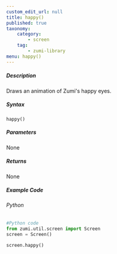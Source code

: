 ```yaml
---
custom_edit_url: null
title: happy()
published: true
taxonomy:
    category:
        - screen
    tag:
        - zumi-library
menu: happy()
---
```


##### Description
Draws an animation of Zumi's happy eyes.

##### Syntax
```happy()```<br />

##### Parameters
None

##### Returns
None

##### Example Code
###### Python
```python
#Python code
from zumi.util.screen import Screen 
screen = Screen()

screen.happy()
```